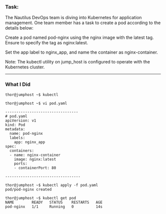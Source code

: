 ### Task:
The Nautilus DevOps team is diving into Kubernetes for application management. One team member has a task to create a pod according to the details below:

Create a pod named pod-nginx using the nginx image with the latest tag. Ensure to specify the tag as nginx:latest.

Set the app label to nginx_app, and name the container as nginx-container.

Note: The kubectl utility on jump_host is configured to operate with the Kubernetes cluster.

-----------------------------------------------

### What I Did

```
thor@jumphost ~$ kubectl

thor@jumphost ~$ vi pod.yaml

---------------------------------
# pod.yaml
apiVersion: v1
kind: Pod
metadata:
  name: pod-nginx
  labels:
    app: nginx_app
spec:
  containers:
  - name: nginx-container
    image: nginx:latest
    ports:
    - containerPort: 80

----------------------------------

thor@jumphost ~$ kubectl apply -f pod.yaml 
pod/pod-nginx created

thor@jumphost ~$ kubectl get pod
NAME        READY   STATUS    RESTARTS   AGE
pod-nginx   1/1     Running   0          14s

```

